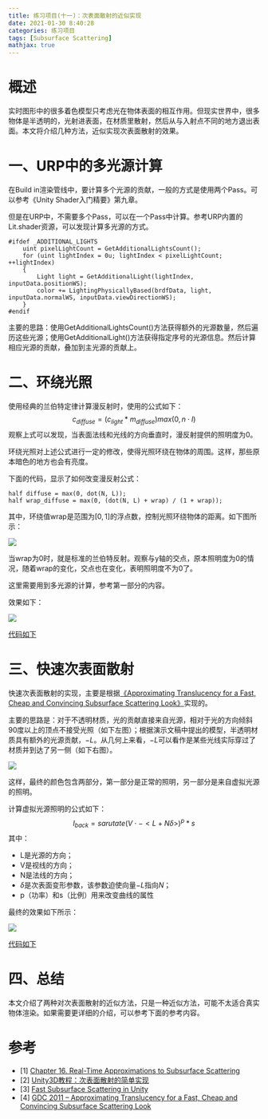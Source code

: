 ```yaml
---
title: 练习项目(十一)：次表面散射的近似实现
date: 2021-01-30 8:40:28
categories: 练习项目
tags: [Subsurface Scattering]
mathjax: true
---
```


# 概述

实时图形中的很多着色模型只考虑光在物体表面的相互作用。但现实世界中，很多物体是半透明的，光射进表面，在材质里散射，然后从与入射点不同的地方退出表面。本文将介绍几种方法，近似实现次表面散射的效果。 <!--more-->

# 一、URP中的多光源计算

在Build in渲染管线中，要计算多个光源的贡献，一般的方式是使用两个Pass。可以参考《Unity Shader入门精要》第九章。

但是在URP中，不需要多个Pass，可以在一个Pass中计算。参考URP内置的Lit.shader资源，可以发现计算多光源的方式。

```
#ifdef _ADDITIONAL_LIGHTS
    uint pixelLightCount = GetAdditionalLightsCount();
    for (uint lightIndex = 0u; lightIndex < pixelLightCount; ++lightIndex)
    {
        Light light = GetAdditionalLight(lightIndex, inputData.positionWS);
        color += LightingPhysicallyBased(brdfData, light, inputData.normalWS, inputData.viewDirectionWS);
    }
#endif
```

主要的思路：使用GetAdditionalLightsCount()方法获得额外的光源数量，然后遍历这些光源；使用GetAdditionalLight()方法获得指定序号的光源信息。然后计算相应光源的贡献，叠加到主光源的贡献上。

# 二、环绕光照

使用经典的兰伯特定律计算漫反射时，使用的公式如下：
$$
c_{diffuse} = (c_{light}*m_{diffuse})max(0,n \cdot l)
$$
观察上式可以发现，当表面法线和光线的方向垂直时，漫反射提供的照明度为0。

环绕光照对上述公式进行一定的修改，使得光照环绕在物体的周围。这样，那些原本暗色的地方也会有亮度。

下面的代码，显示了如何改变漫反射公式：

```
half diffuse = max(0, dot(N, L));
half wrap_diffuse = max(0, (dot(N, L) + wrap) / (1 + wrap));
```

其中，环绕值wrap是范围为$[0,1]$的浮点数，控制光照环绕物体的距离。如下图所示：

![](https://cdn.jsdelivr.net/gh/bzyzhang/ImgHosting//img/2021-1-30/20210130093512.png)

当wrap为0时，就是标准的兰伯特反射。观察与y轴的交点，原本照明度为0的情况，随着wrap的变化，交点也在变化，表明照明度不为0了。

这里需要用到多光源的计算，参考第一部分的内容。

效果如下：

![](https://cdn.jsdelivr.net/gh/bzyzhang/ImgHosting//img/2021-1-30/20210130102035.gif)

[代码如下](https://github.com/bzyzhang/RoadOfShader/blob/main/Assets/1.10-Subsurface%20Scattering/Shader/1.10.1-WrapLighting.shader)

# 三、快速次表面散射

快速次表面散射的实现，主要是根据[《Approximating Translucency for a Fast, Cheap and Convincing Subsurface Scattering Look》](https://colinbarrebrisebois.com/2011/03/07/gdc-2011-approximating-translucency-for-a-fast-cheap-and-convincing-subsurface-scattering-look/)实现的。

主要的思路是：对于不透明材质，光的贡献直接来自光源，相对于光的方向倾斜90度以上的顶点不接受光照（如下左图）；根据演示文稿中提出的模型，半透明材质具有额外的光源贡献，$-L$。从几何上来看，$-L$可以看作是某些光线实际穿过了材质并到达了另一侧（如下右图）。

![](https://cdn.jsdelivr.net/gh/bzyzhang/ImgHosting//img/2021-1-30/20210130095922.png)

这样，最终的颜色包含两部分，第一部分是正常的照明，另一部分是来自虚拟光源的照明。

计算虚拟光源照明的公式如下：
$$
I_{back} = sarutate(V \cdot -<L + N\delta>)^p*s
$$
其中：

- L是光源的方向；
- V是视线的方向；
- N是法线的方向；
- $\delta$是次表面变形参数，该参数迫使向量$-L$指向$N$；
- p（功率）和s（比例）用来改变曲线的属性

最终的效果如下所示：

![](https://cdn.jsdelivr.net/gh/bzyzhang/ImgHosting//img/2021-1-30/20210130102809.png)

[代码如下](https://github.com/bzyzhang/RoadOfShader/blob/main/Assets/1.10-Subsurface%20Scattering/Shader/1.10.2-FastSSS.shader)

# 四、总结

本文介绍了两种对次表面散射的近似方法，只是一种近似方法，可能不太适合真实物体渲染。如果需要更详细的介绍，可以参考下面的参考内容。

# 参考

- [1] [Chapter 16. Real-Time Approximations to Subsurface Scattering](https://developer.nvidia.com/gpugems/gpugems/part-iii-materials/chapter-16-real-time-approximations-subsurface-scattering)
- [2] [Unity3D教程：次表面散射的简单实现](https://gameinstitute.qq.com/community/detail/106613)
- [3] [Fast Subsurface Scattering in Unity](https://www.alanzucconi.com/2017/08/30/fast-subsurface-scattering-1/)
- [4] [GDC 2011 – Approximating Translucency for a Fast, Cheap and Convincing Subsurface Scattering Look](https://colinbarrebrisebois.com/2011/03/07/gdc-2011-approximating-translucency-for-a-fast-cheap-and-convincing-subsurface-scattering-look/)